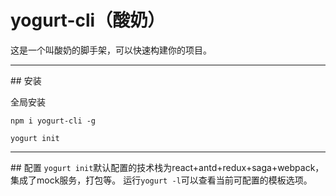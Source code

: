 <h1>yogurt-cli（酸奶）</h1>
这是一个叫酸奶的脚手架，可以快速构建你的项目。
<hr/>
## 安装

全局安装

<code>npm i yogurt-cli -g</code>

<code>yogurt init</code>
<hr/>
## 配置
<code>yogurt init</code>默认配置的技术栈为react+antd+redux+saga+webpack，集成了mock服务，打包等。
运行<code>yogurt -l</code>可以查看当前可配置的模板选项。
